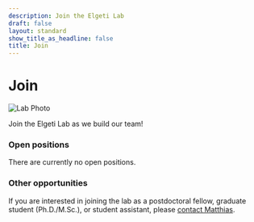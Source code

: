 ```yaml
---
description: Join the Elgeti Lab
draft: false
layout: standard
show_title_as_headline: false
title: Join
---
```


# Join

![Lab Photo](../img/2025-06-1_lab-photo-cropped.jpg)

Join the Elgeti Lab as we build our team!

<h3 class="f3">Open positions</h3>

There are currently no open positions. 
<!-- We are currently seeking a doctoral student to join the lab as part of the integrated research graduate training program "<a href="https://research.uni-leipzig.de/sfb1423/graduate-school/">Structural Dynamics of GPCR Activation and Signaling</a>". If you are interested in studying how GPCRs achieve their specificity, <a href="https://elgetilab.github.io/contact/">contact Matthias</a> for more information.
-->

<h3 class="f3">Other opportunities</h3>
If you are interested in joining the lab as a postdoctoral fellow, graduate student (Ph.D./M.Sc.), or student assistant, please <a href="https://elgetilab.github.io/contact/">contact Matthias</a>.